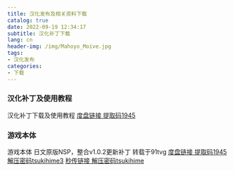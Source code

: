 ```yaml
---
title: 汉化发布及相关资料下载
catalog: true
date: 2022-09-19 12:34:17
subtitle: 汉化补丁下载
lang: cn
header-img: /img/Mahoyo_Moive.jpg
tags:
- 汉化发布
categories:
- 下载
---
```


### 汉化补丁及使用教程

汉化补丁下载及使用教程
[度盘链接 提取码1945](https://pan.baidu.com/s/1J_kjExZTESmNWPqkeEUGdw)

### 游戏本体
游戏本体 日文原版NSP，整合v1.0.2更新补丁 转载于91tvg
[度盘链接 提取码1945 解压密码tsukihime3](https://pan.baidu.com/s/1-qAVS4HFFbsT9h33Kzq_mg)
[秒传链接 解压密码tsukihime](https://www.aliyundrive.com/s/EfCvMzRj1b6)


